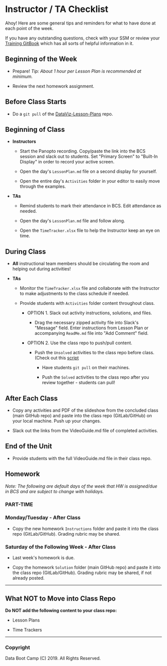 # Instructor / TA Checklist

Ahoy! Here are some general tips and reminders for what to have done at each point of the week.

If you have any outstanding questions, check with your SSM or review your [Training GitBook](https://www.gitbook.com/read/book/the-coding-bootcamp/instructor-onboarding?key=TeachThatCode) which has all sorts of helpful information in it.

## Beginning of the Week

* Prepare! _Tip: About 1 hour per Lesson Plan is recommended at minimum._

* Review the next homework assignment.

## Before Class Starts

* Do a `git pull` of the [DataViz-Lesson-Plans](https://github.com/coding-boot-camp/DataViz-Lesson-Plans) repo.

## Beginning of Class

* **Instructors**

  * Start the Panopto recording. Copy/paste the link into the BCS session and slack out to students. Set "Primary Screen" to "Built-In Display" in order to record your active screen.

  * Open the day's `LessonPlan.md` file on a second display for yourself.

  * Open the entire day's `Activities` folder in your editor to easily move through the examples.

* **TAs**

  * Remind students to mark their attendance in BCS. Edit attendance as needed.

  * Open the day's `LessonPlan.md` file and follow along.

  * Open the `TimeTracker.xlsx` file to help the Instructor keep an eye on time.

## During Class

* **All** instructional team members should be circulating the room and helping out during activities!

* **TAs**

  * Monitor the `TimeTracker.xlsx` file and collaborate with the Instructor to make adjustments to the class schedule if needed.

  * Provide students with `Activities` folder content throughout class.

    * OPTION 1. Slack out activity instructions, solutions, and files.

      * Drag the necessary zipped activity file into Slack's "Message" field. Enter instructions from Lesson Plan or accompanying `ReadMe.md` file into "Add Comment" field.

    * OPTION 2. Use the class repo to push/pull content.

      * Push the `Unsolved` activities to the class repo before class. (Check out this [script](https://github.com/coding-boot-camp/DataViz-Lesson-Plans/tree/master/06-Curriculum-Resources/utils/unsolve_script)

        * Have students `git pull` on their machines.

        * Push the `Solved` activities to the class repo after you review together - students can pull!

## After Each Class

* Copy any activities and PDF of the slideshow from the concluded class (main GitHub repo) and paste into the class repo (GitLab/GitHub) on your local machine. Push up your changes.

* Slack out the links from the VideoGuide.md file of completed activities.

## End of the Unit

* Provide students with the full VideoGuide.md file in their class repo.

## Homework

_Note: The following are default days of the week that HW is assigned/due in BCS and are subject to change with holidays._

### PART-TIME

### Monday/Tuesday - After Class

* Copy the new homework `Instructions` folder and paste it into the class repo (GitLab/GitHub). Grading rubric may be shared.

### Saturday of the Following Week - After Class

* Last week's homework is due.

* Copy the homework `Solution` folder (main GitHub repo) and paste it into the class repo (GitLab/GitHub). Grading rubric may be shared, if not already posted.

- - -

## What NOT to Move into Class Repo

**Do NOT add the following content to your class repo:**

* Lesson Plans

* Time Trackers

- - -

### Copyright

Data Boot Camp (C) 2019. All Rights Reserved.
